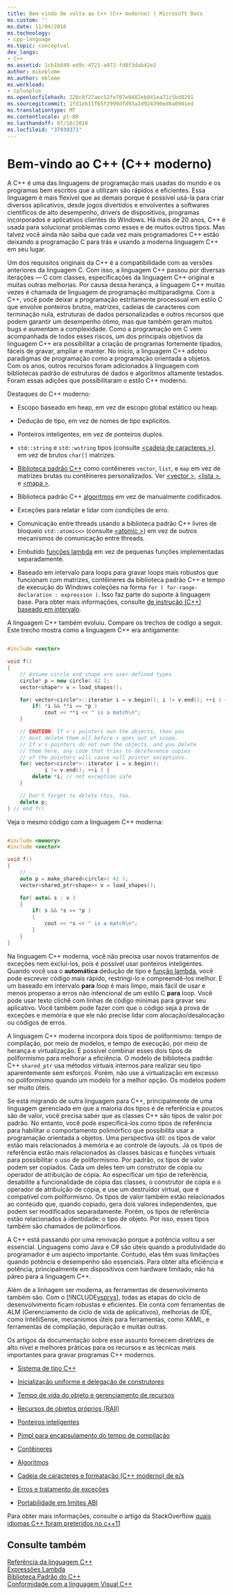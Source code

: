 ```yaml
---
title: Bem-vindo de volta ao C++ (C++ moderno) | Microsoft Docs
ms.custom: ''
ms.date: 11/04/2016
ms.technology:
- cpp-language
ms.topic: conceptual
dev_langs:
- C++
ms.assetid: 1cb1b849-ed9c-4721-a972-fd8f3dab42e2
author: mikeblome
ms.author: mblome
ms.workload:
- cplusplus
ms.openlocfilehash: 220c8f27aec52fe707e0482eb041ea71c5bd8291
ms.sourcegitcommit: 1fd1eb11f65f2999dfd93a2d924390ed0a0901ed
ms.translationtype: MT
ms.contentlocale: pt-BR
ms.lasthandoff: 07/10/2018
ms.locfileid: "37939371"
---
```

# <a name="welcome-back-to-c-modern-c"></a>Bem-vindo ao C++ (C++ moderno)
A C++ é uma das linguagens de programação mais usadas do mundo e os programas bem escritos que a utilizam são rápidos e eficientes. Essa linguagem é mais flexível que as demais porque é possível usá-la para criar diversos aplicativos, desde jogos divertidos e envolventes a softwares científicos de alto desempenho, drivers de dispositivos, programas incorporados e aplicativos clientes do Windows. Há mais de 20 anos, C++ é usada para solucionar problemas como esses e de muitos outros tipos. Mas talvez você ainda não saiba que cada vez mais programadores C++ estão deixando a programação C para trás e usando a moderna linguagem C++ em seu lugar.  
  
 Um dos requisitos originais da C++ é a compatibilidade com as versões anteriores da linguagem C. Com isso, a linguagem C++ passou por diversas iterações — C com classes, especificações da linguagem C++ original e muitas outras melhorias. Por causa dessa herança, a linguagem C++ muitas vezes é chamada de linguagem de programação multiparadigma. Com a C++, você pode deixar a programação estritamente processual em estilo C que envolve ponteiros brutos, matrizes, cadeias de caracteres com terminação nula, estruturas de dados personalizadas e outros recursos que podem garantir um desempenho ótimo, mas que também geram muitos bugs e aumentam a complexidade.  Como a programação em C vem acompanhada de todos esses riscos, um dos principais objetivos da linguagem C++ era possibilitar a criação de programas fortemente tipados, fáceis de gravar, ampliar e manter. No início, a linguagem C++ adotou paradigmas de programação como a programação orientada a objetos. Com os anos, outros recursos foram adicionados à linguagem com bibliotecas padrão de estruturas de dados e algoritmos altamente testados. Foram essas adições que possibilitaram o estilo C++ moderno.  
  
 Destaques do C++ moderno:  
  
-   Escopo baseado em heap, em vez de escopo global estático ou heap.  
  
-   Dedução de tipo, em vez de nomes de tipo explícitos.  
  
-   Ponteiros inteligentes, em vez de ponteiros duplos.  
  
-   `std::string` e `std::wstring` tipos (consulte [ \<cadeia de caracteres >](../standard-library/string.md)), em vez de brutos `char[]` matrizes.  
  
-   [Biblioteca padrão C++](../standard-library/cpp-standard-library-header-files.md) como contêineres `vector`, `list`, e `map` em vez de matrizes brutas ou contêineres personalizados. Ver [ \<vector >](../standard-library/vector.md), [ \<lista >](../standard-library/list.md), e [ \<mapa >](../standard-library/map.md).  
  
-   Biblioteca padrão C++ [algoritmos](../standard-library/algorithm.md) em vez de manualmente codificados.  
  
-   Exceções para relatar e lidar com condições de erro.  
  
-   Comunicação entre threads usando a biblioteca padrão C++ livres de bloqueio `std::atomic<>` (consulte [ \<atomic >](../standard-library/atomic.md)) em vez de outros mecanismos de comunicação entre threads.  
  
-   Embutido [funções lambda](../cpp/lambda-expressions-in-cpp.md) em vez de pequenas funções implementadas separadamente.  
  
-   Baseado em intervalo para loops para gravar loops mais robustos que funcionam com matrizes, contêineres da biblioteca padrão C++ e tempo de execução do Windows coleções na forma `for ( for-range-declaration : expression )`. Isso faz parte do suporte à linguagem base. Para obter mais informações, consulte [de instrução (C++) baseado em intervalo](../cpp/range-based-for-statement-cpp.md).  
  
 A linguagem C++ também evoluiu. Compare os trechos de código a seguir. Este trecho mostra como a linguagem C++ era antigamente:  
  
```cpp  

#include <vector>

void f()
{
    // Assume circle and shape are user-defined types  
    circle* p = new circle( 42 );   
    vector<shape*> v = load_shapes();  

    for( vector<circle*>::iterator i = v.begin(); i != v.end(); ++i ) {  
        if( *i && **i == *p )  
            cout << **i << " is a match\n";  
    }  

    // CAUTION: If v's pointers own the objects, then you
    // must delete them all before v goes out of scope.
    // If v's pointers do not own the objects, and you delete
    // them here, any code that tries to dereference copies
    // of the pointers will cause null pointer exceptions.
    for( vector<circle*>::iterator i = v.begin();  
            i != v.end(); ++i ) {  
        delete *i; // not exception safe  
    }  

    // Don't forget to delete this, too.  
    delete p;  
} // end f()
```

 Veja o mesmo código com a linguagem C++ moderna:  
  
```cpp

#include <memory>  
#include <vector>  

void f()
{
    // ...  
    auto p = make_shared<circle>( 42 );  
    vector<shared_ptr<shape>> v = load_shapes();  

    for( auto& s : v ) 
    {  
        if( s && *s == *p )
        {
            cout << *s << " is a match\n";
        }
    }
}

```

 Na linguagem C++ moderna, você não precisa usar novos tratamentos de exceções nem excluí-los, pois é possível usar ponteiros inteligentes. Quando você usa o **automática** dedução de tipo e [função lambda](../cpp/lambda-expressions-in-cpp.md), você pode escrever código mais rápido, restringi-lo e compreendê-los melhor. E um baseado em intervalo **para** loop é mais limpo, mais fácil de usar e menos propenso a erros não intencional de um estilo C **para** loop. Você pode usar texto clichê com linhas de código mínimas para gravar seu aplicativo. Você também pode fazer com que o código seja à prova de exceções e memória e que ele não precise lidar com alocação/desalocação ou códigos de erros.  
  
 A linguagem C++ moderna incorpora dois tipos de poliformismo: tempo de compilação, por meio de modelos, e tempo de execução, por meio de herança e virtualização. É possível combinar esses dois tipos de poliformismo para melhorar a eficiência. O modelo de biblioteca padrão C++ `shared_ptr` usa métodos virtuais internos para realizar seu tipo aparentemente sem esforços. Porém, não use a virtualização em excesso no poliformismo quando um modelo for a melhor opção. Os modelos podem ser muito úteis.  
  
 Se está migrando de outra linguagem para C++, principalmente de uma linguagem gerenciada em que a maioria dos tipos é de referência e poucos são de valor, você precisa saber que as classes C++ são tipos de valor por padrão. No entanto, você pode especificá-los como tipos de referência para habilitar o comportamento polimórfico que possibilita usar a programação orientada a objetos. Uma perspectiva útil: os tipos de valor estão mais relacionados à memória e ao controle de layouts. Já os tipos de referência estão mais relacionados às classes básicas e funções virtuais para possibilitar o uso de poliformismo. Por padrão, os tipos de valor podem ser copiados. Cada um deles tem um construtor de cópia ou operador de atribuição de cópia. Ao especificar um tipo de referência, desabilite a funcionalidade de cópia das classes, o construtor de cópia e o operador de atribuição de cópia, e use um destruidor virtual, que é compatível com poliformismo. Os tipos de valor também estão relacionados ao conteúdo que, quando copiado, gera dois valores independentes, que podem ser modificados separadamente. Porém, os tipos de referência estão relacionados à identidade: o tipo de objeto. Por isso, esses tipos também são chamados de polimórficos.  
  
 A C++ está passando por uma renovação porque a potência voltou a ser essencial. Linguagens como Java e C# são úteis quando a produtividade do programador é um aspecto importante. Contudo, elas têm suas limitações quando potência e desempenho são essenciais. Para obter alta eficiência e potência, principalmente em dispositivos com hardware limitado, não há páreo para a linguagem C++.  
  
 Além de a linhagem ser moderna, as ferramentas de desenvolvimento também são. Com o [!INCLUDE[vsprvs](../assembler/masm/includes/vsprvs_md.md)], todas as etapas do ciclo de desenvolvimento ficam robustas e eficientes. Ele conta com ferramentas de ALM (Gerenciamento de ciclo de vida de aplicativos), melhorias de IDE, como IntelliSense, mecanismos úteis para ferramentas, como XAML, e ferramentas de compilação, depuração e muitas outras.  
  
 Os artigos da documentação sobre esse assunto fornecem diretrizes de alto nível e melhores práticas para os recursos e as técnicas mais importantes para gravar programas C++ modernos.  
  
-   [Sistema de tipo C++](../cpp/cpp-type-system-modern-cpp.md)  
  
-   [Inicialização uniforme e delegação de construtores](../cpp/uniform-initialization-and-delegating-constructors.md)  
  
-   [Tempo de vida do objeto e gerenciamento de recursos](../cpp/object-lifetime-and-resource-management-modern-cpp.md)  
  
-   [Recursos de objetos próprios (RAII)](../cpp/objects-own-resources-raii.md)  
  
-   [Ponteiros inteligentes](../cpp/smart-pointers-modern-cpp.md)  
  
-   [Pimpl para encapsulamento do tempo de compilação](../cpp/pimpl-for-compile-time-encapsulation-modern-cpp.md)  
  
-   [Contêineres](../cpp/containers-modern-cpp.md)  
  
-   [Algoritmos](../cpp/algorithms-modern-cpp.md)  
  
-   [Cadeia de caracteres e formatação (C++ moderno) de e/s](../cpp/string-and-i-o-formatting-modern-cpp.md)  
  
-   [Erros e tratamento de exceções](../cpp/errors-and-exception-handling-modern-cpp.md)  
  
-   [Portabilidade em limites ABI](../cpp/portability-at-abi-boundaries-modern-cpp.md)  
  
 Para obter mais informações, consulte o artigo da StackOverflow [quais idiomas C++ foram preteridos no c++11](http://go.microsoft.com/fwlink/p/?linkid=402836)  
  
## <a name="see-also"></a>Consulte também  
 [Referência da linguagem C++](../cpp/cpp-language-reference.md)   
 [Expressões Lambda](../cpp/lambda-expressions-in-cpp.md)   
 [Biblioteca Padrão do C++](../standard-library/cpp-standard-library-reference.md)  
 [Conformidade com a linguagem Visual C++](../visual-cpp-language-conformance.md)  
